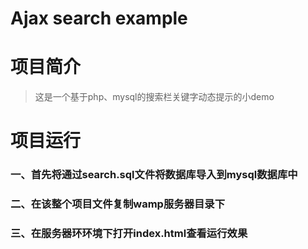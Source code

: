 # Ajax search example
# 项目简介
> 这是一个基于php、mysql的搜索栏关键字动态提示的小demo
# 项目运行

  ### 一、首先将通过search.sql文件将数据库导入到mysql数据库中

  ### 二、在该整个项目文件复制wamp服务器目录下

  ### 三、在服务器环环境下打开index.html查看运行效果

